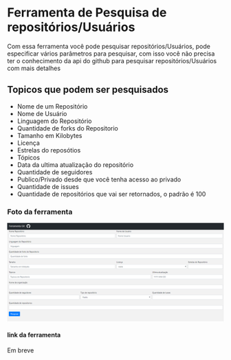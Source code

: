 # Ferramenta de Pesquisa de repositórios/Usuários
Com essa ferramenta você pode pesquisar repositórios/Usuários, pode especificar vários parâmetros para pesquisar, com isso você não
precisa ter o conhecimento da api do github para pesquisar repositórios/Usuários com mais detalhes

## Topicos que podem ser pesquisados
- Nome de um Repositório
- Nome de Usuário
- Linguagem do Repositório
- Quantidade de forks do Repositorio
- Tamanho em Kilobytes
- Licença
- Estrelas do reposótios
- Tópicos
- Data da ultima atualização do repositório
- Quantidade de seguidores
- Publico/Privado desde que você tenha acesso ao privado
- Quantidade de issues
- Quantidade de repositórios que vai ser retornados, o padrão é 100

### Foto da ferramenta
<img src="https://github.com/Diogoloiola/ferramenta/blob/master/img/ferramenta.png">

#### link da ferramenta
Em breve
